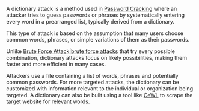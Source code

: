 A dictionary attack is a method used in [Password Cracking]() where an attacker tries to guess passwords or phrases by systematically entering every word in a prearranged list, typically derived from a dictionary.

This type of attack is based on the assumption that many users choose common words, phrases, or simple variations of them as their passwords.

Unlike [Brute Force Attack|brute force attacks]() that try every possible combination, dictionary attacks focus on likely possibilities, making them faster and more efficient in many cases.

Attackers use a file containing a list of words, phrases and potentially common passwords. For more targeted attacks, the dictionary can be customized with information relevant to the individual or organization being targeted. A dictionary can also be built using a tool like [CeWL]() to scrape the target website for relevant words.
